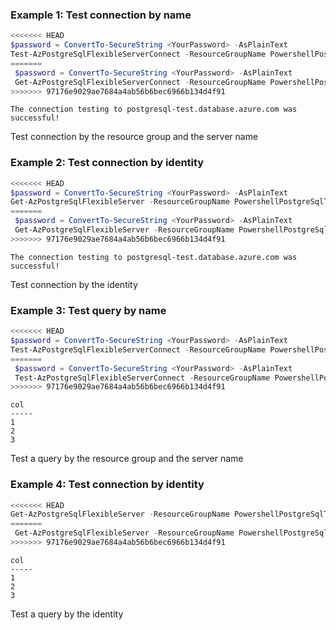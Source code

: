 ### Example 1: Test connection by name
```powershell
<<<<<<< HEAD
$password = ConvertTo-SecureString <YourPassword> -AsPlainText
Test-AzPostgreSqlFlexibleServerConnect -ResourceGroupName PowershellPostgreSqlTest -Name postgresql-test -AdministratorLoginPassword $password
=======
 $password = ConvertTo-SecureString <YourPassword> -AsPlainText
 Get-AzPostgreSqlFlexibleServerConnect -ResourceGroupName PowershellPostgreSqlTest -Name postgresql-test -AdministratorLoginPassword $password
>>>>>>> 97176e9029ae7684a4ab56b6bec6966b134d4f91
```

```output
The connection testing to postgresql-test.database.azure.com was successful!
```

Test connection by the resource group and the server name

### Example 2: Test connection by identity
```powershell
<<<<<<< HEAD
$password = ConvertTo-SecureString <YourPassword> -AsPlainText
Get-AzPostgreSqlFlexibleServer -ResourceGroupName PowershellPostgreSqlTest -ServerName postgresql-test | Test-AzPostgreSqlFlexibleServerConnect -AdministratorLoginPassword $password
=======
 $password = ConvertTo-SecureString <YourPassword> -AsPlainText
 Get-AzPostgreSqlFlexibleServer -ResourceGroupName PowershellPostgreSqlTest -ServerName postgresql-test | Test-AzPostgreSqlFlexibleServerConnect -AdministratorLoginPassword $password
>>>>>>> 97176e9029ae7684a4ab56b6bec6966b134d4f91
```

```output
The connection testing to postgresql-test.database.azure.com was successful!
```

Test connection by the identity

### Example 3: Test query by name
```powershell
<<<<<<< HEAD
$password = ConvertTo-SecureString <YourPassword> -AsPlainText
Test-AzPostgreSqlFlexibleServerConnect -ResourceGroupName PowershellPostgreSqlTest -Name postgresql-test -AdministratorLoginPassword $password -QueryText "SELECT * FROM test"
=======
 $password = ConvertTo-SecureString <YourPassword> -AsPlainText
 Test-AzPostgreSqlFlexibleServerConnect -ResourceGroupName PowershellPostgreSqlTest -Name postgresql-test -AdministratorLoginPassword $password -Query "SELECT * FROM test"
>>>>>>> 97176e9029ae7684a4ab56b6bec6966b134d4f91
```

```output
col
-----
1
2
3
```

Test a query by the resource group and the server name

### Example 4: Test connection by identity
```powershell
<<<<<<< HEAD
Get-AzPostgreSqlFlexibleServer -ResourceGroupName PowershellPostgreSqlTest -ServerName postgresql-test | Test-AzPostgreSqlFlexibleServerConnect -QueryText "SELECT * FROM test" -AdministratorLoginPassword $password
=======
 Get-AzPostgreSqlFlexibleServer -ResourceGroupName PowershellPostgreSqlTest -ServerName postgresql-test | Test-AzPostgreSqlFlexibleServerConnect -Query "SELECT * FROM test" -AdministratorLoginPassword $password
>>>>>>> 97176e9029ae7684a4ab56b6bec6966b134d4f91
```

```output
col
-----
1
2
3
```

Test a query by the identity